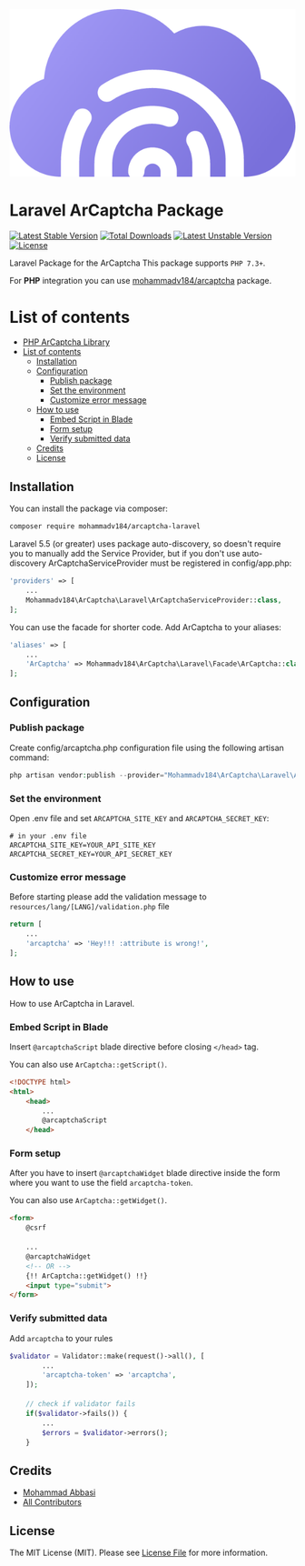 <p align="center"><img src="resources/images/arcaptcha-logo.png" alt="ArCaptcha"></p>

# Laravel ArCaptcha Package

[![Latest Stable Version](http://poser.pugx.org/mohammadv184/arcaptcha-laravel/v)](https://packagist.org/packages/mohammadv184/arcaptcha-laravel) 
[![Total Downloads](http://poser.pugx.org/mohammadv184/arcaptcha-laravel/downloads)](https://packagist.org/packages/mohammadv184/arcaptcha-laravel) 
[![Latest Unstable Version](http://poser.pugx.org/mohammadv184/arcaptcha-laravel/v/unstable)](https://packagist.org/packages/mohammadv184/arcaptcha-laravel) 
[![License](http://poser.pugx.org/mohammadv184/arcaptcha-laravel/license)](https://packagist.org/packages/mohammadv184/arcaptcha-laravel)

Laravel Package for the ArCaptcha
This package supports `PHP 7.3+`.

For **PHP** integration you can use [mohammadv184/arcaptcha](https://github.com/mohammadv184/arcaptcha) package.

# List of contents

- [PHP ArCaptcha Library](#PHP-ArCaptcha-Library)
- [List of contents](#list-of-contents)
    - [Installation](#Installation)
    - [Configuration](#Configuration)
        - [Publish package](#publish-package)
        - [Set the environment](#set-the-environment)
        - [Customize error message](#customize-error-message)
    - [How to use](#how-to-use)
        - [Embed Script in Blade](#Embed-Script-in-Blade)
        - [Form setup](#Form-setup)
        - [Verify submitted data](#Verify-submitted-data)
    - [Credits](#credits)
    - [License](#license)

## Installation

You can install the package via composer:

```bash
composer require mohammadv184/arcaptcha-laravel
```
Laravel 5.5 (or greater) uses package auto-discovery, so doesn't require you to manually add the Service Provider, but if you 
don't use auto-discovery ArCaptchaServiceProvider must be registered in config/app.php:
```php
'providers' => [
    ...
    Mohammadv184\ArCaptcha\Laravel\ArCaptchaServiceProvider::class,
];
```
You can use the facade for shorter code. Add ArCaptcha to your aliases:

```php
'aliases' => [
    ...
    'ArCaptcha' => Mohammadv184\ArCaptcha\Laravel\Facade\ArCaptcha::class,
];
```

## Configuration

### Publish package

Create config/arcaptcha.php configuration file using the following artisan command:

```php
php artisan vendor:publish --provider="Mohammadv184\ArCaptcha\Laravel\ArCaptchaServiceProvider"
```

### Set the environment

Open .env file and set `ARCAPTCHA_SITE_KEY` and `ARCAPTCHA_SECRET_KEY`:

```dotenv
# in your .env file
ARCAPTCHA_SITE_KEY=YOUR_API_SITE_KEY
ARCAPTCHA_SECRET_KEY=YOUR_API_SECRET_KEY
```

### Customize error message

Before starting please add the validation message to `resources/lang/[LANG]/validation.php` file

```php
return [
    ...
    'arcaptcha' => 'Hey!!! :attribute is wrong!',
];
```

## How to use

How to use ArCaptcha in Laravel.

### Embed Script in Blade

Insert `@arcaptchaScript` blade directive before closing `</head>` tag.

You can also use `ArCaptcha::getScript()`.

```html
<!DOCTYPE html>
<html>
    <head>
        ...
        @arcaptchaScript
    </head>
```
### Form setup
After you have to insert `@arcaptchaWidget` blade directive inside the form where you want to use the field `arcaptcha-token`.

You can also use `ArCaptcha::getWidget()`.

```html
<form>
    @csrf

    ...
    @arcaptchaWidget
    <!-- OR -->
    {!! ArCaptcha::getWidget() !!}
    <input type="submit">
</form>
```
### Verify submitted data
Add `arcaptcha` to your rules
```php
$validator = Validator::make(request()->all(), [
        ...
        'arcaptcha-token' => 'arcaptcha',
    ]);

    // check if validator fails
    if($validator->fails()) {
        ...
        $errors = $validator->errors();
    }
```
## Credits

- [Mohammad Abbasi](https://github.com/mohammadv184)
- [All Contributors](../../contributors)

## License

The MIT License (MIT). Please see [License File](LICENSE) for more information.